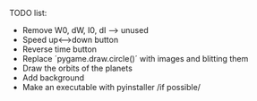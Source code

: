  TODO list:
 
 - Remove W0, dW, I0, dI --> unused
 - Speed up<-->down button
 - Reverse time button
 - Replace ´pygame.draw.circle()´ with images and blitting them
 - Draw the orbits of the planets
 - Add background
 - Make an executable with pyinstaller /if possible/
